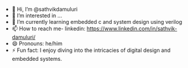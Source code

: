 - 👋 Hi, I’m @sathvikdamuluri
- 👀 I’m interested in ...
- 🌱 I’m currently learning embedded c and system design using verilog
- 📫 How to reach me- linkedin: https://www.linkedin.com/in/sathvik-damuluri/
- 😄 Pronouns: he/him
- ⚡ Fun fact: I enjoy diving into the intricacies of digital design and embedded systems.

<!---
sathvikdamuluri/sathvikdamuluri is a ✨ special ✨ repository because its `README.md` (this file) appears on your GitHub profile.
You can click the Preview link to take a look at your changes.
--->
